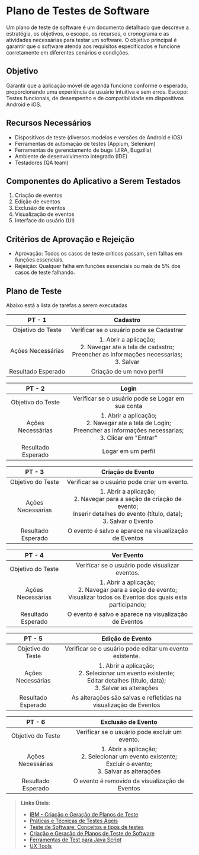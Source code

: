 # Plano de Testes de Software
Um plano de teste de software é um documento detalhado que descreve a estratégia, os objetivos, o escopo, os recursos, o cronograma e as atividades necessárias para testar um software. O objetivo principal é garantir que o software atenda aos requisitos especificados e funcione corretamente em diferentes cenários e condições.

## Objetivo 
Garantir que a aplicação móvel de agenda funcione conforme o esperado, proporcionando uma experiência de usuário intuitiva e sem erros.
Escopo: Testes funcionais, de desempenho e de compatibilidade em dispositivos Android e iOS.

## Recursos Necessários
- Dispositivos de teste (diversos modelos e versões de Android e iOS)
- Ferramentas de automação de testes (Appium, Selenium)
- Ferramentas de gerenciamento de bugs (JIRA, Bugzilla)
- Ambiente de desenvolvimento integrado (IDE)
- Testadores (QA team)

## Componentes do Aplicativo a Serem Testados
1. Criação de eventos
2. Edição de eventos
3. Exclusão de eventos
4. Visualização de eventos
5. Interface do usuário (UI)

## Critérios de Aprovação e Rejeição
- Aprovação: Todos os casos de teste críticos passam, sem falhas em funções essenciais.
- Rejeição: Qualquer falha em funções essenciais ou mais de 5% dos casos de teste falhando.

## Plano de Teste
Abaixo está a lista de tarefas a serem executadas

| **PT - 1** 	| **Cadastro** 	|
|:---:	|:---:	|
| Objetivo do Teste 	| Verificar se o usuário pode se Cadastrar |
| Ações Necessárias 	| 1. Abrir a aplicação; <br> 2. Navegar ate a tela de cadastro; <br> Preencher as informações necessarias; <br> 3. Salvar |
| Resultado Esperado | Criação de um novo perfil |

| **PT - 2** 	| **Login** 	|
|:---:	|:---:	|
| Objetivo do Teste 	| Verificar se o usuário pode se Logar em sua conta |
| Ações Necessárias 	| 1. Abrir a aplicação; <br> 2. Navegar ate a tela de Login; <br> Preencher as informações necessarias; <br> 3. Clicar em "Entrar" |
| Resultado Esperado | Logar em um perfil |

| **PT - 3** 	| **Criação de Evento** 	|
|:---:	|:---:	|
| Objetivo do Teste 	| Verificar se o usuário pode criar um evento. |
| Ações Necessárias 	| 1. Abrir a aplicação; <br> 2. Navegar para a seção de criação de evento; <br> Inserir detalhes do evento (título, data); <br> 3. Salvar o Evento|
| Resultado Esperado | O evento é salvo e aparece na visualização de Eventos |

| **PT - 4** 	| **Ver Evento** 	|
|:---:	|:---:	|
| Objetivo do Teste 	| Verificar se o usuário pode visualizar eventos. |
| Ações Necessárias 	| 1. Abrir a aplicação; <br> 2. Navegar para a seção de evento; <br> Visualizar todos os Eventos dos quais esta participando;|
| Resultado Esperado | O evento é salvo e aparece na visualização de Eventos |

| **PT - 5** 	| **Edição de Evento** 	|
|:---:	|:---:	|
| Objetivo do Teste 	| Verificar se o usuário pode editar um evento existente. |
| Ações Necessárias 	| 1. Abrir a aplicação; <br> 2. Selecionar um evento existente; <br> Editar detalhes (título, data); <br> 3. Salvar as alterações|
| Resultado Esperado | As alterações são salvas e refletidas na visualização de Eventos |

| **PT - 6** 	| **Exclusão de Evento** 	|
|:---:	|:---:	|
| Objetivo do Teste 	| Verificar se o usuário pode excluir um evento. |
| Ações Necessárias 	| 1. Abrir a aplicação; <br> 2. Selecionar um evento existente; <br> Excluir o evento; <br> 3. Salvar as alterações|
| Resultado Esperado | O evento é removido da visualização de Eventos |

 
> **Links Úteis**:
> - [IBM - Criação e Geração de Planos de Teste](https://www.ibm.com/developerworks/br/local/rational/criacao_geracao_planos_testes_software/index.html)
> - [Práticas e Técnicas de Testes Ágeis](http://assiste.serpro.gov.br/serproagil/Apresenta/slides.pdf)
> -  [Teste de Software: Conceitos e tipos de testes](https://blog.onedaytesting.com.br/teste-de-software/)
> - [Criação e Geração de Planos de Teste de Software](https://www.ibm.com/developerworks/br/local/rational/criacao_geracao_planos_testes_software/index.html)
> - [Ferramentas de Test para Java Script](https://geekflare.com/javascript-unit-testing/)
> - [UX Tools](https://uxdesign.cc/ux-user-research-and-user-testing-tools-2d339d379dc7)
